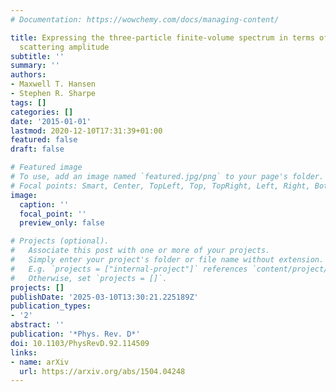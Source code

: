 ```yaml
---
# Documentation: https://wowchemy.com/docs/managing-content/

title: Expressing the three-particle finite-volume spectrum in terms of the three-to-three
  scattering amplitude
subtitle: ''
summary: ''
authors:
- Maxwell T. Hansen
- Stephen R. Sharpe
tags: []
categories: []
date: '2015-01-01'
lastmod: 2020-12-10T17:31:39+01:00
featured: false
draft: false

# Featured image
# To use, add an image named `featured.jpg/png` to your page's folder.
# Focal points: Smart, Center, TopLeft, Top, TopRight, Left, Right, BottomLeft, Bottom, BottomRight.
image:
  caption: ''
  focal_point: ''
  preview_only: false

# Projects (optional).
#   Associate this post with one or more of your projects.
#   Simply enter your project's folder or file name without extension.
#   E.g. `projects = ["internal-project"]` references `content/project/deep-learning/index.md`.
#   Otherwise, set `projects = []`.
projects: []
publishDate: '2025-03-10T13:30:21.225189Z'
publication_types:
- '2'
abstract: ''
publication: '*Phys. Rev. D*'
doi: 10.1103/PhysRevD.92.114509
links:
- name: arXiv
  url: https://arxiv.org/abs/1504.04248
---
```

